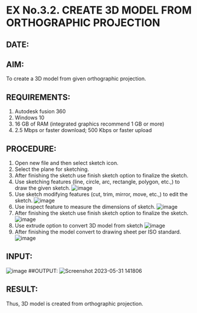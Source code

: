 # EX No.3.2. CREATE 3D MODEL FROM ORTHOGRAPHIC PROJECTION
## DATE:
## AIM:
To create a 3D model from given orthographic projection.
## REQUIREMENTS:
1. Autodesk fusion 360
2. Windows 10
3. 16 GB of RAM (integrated graphics recommend 1 GB or more)
4. 2.5 Mbps or faster download; 500 Kbps or faster upload 
## PROCEDURE:
1.	Open new file and then select sketch icon.
2.	Select the plane for sketching. 
6.	After finishing the sketch use finish sketch option to finalize the sketch.
3.	Use sketching features (line, circle, arc, rectangle, polygon, etc.,) to draw the given sketch.
![image](https://user-images.githubusercontent.com/113594316/198823371-bacc7928-28aa-45dd-a652-8833f95e3ea9.png)
4.	Use sketch modifying features (cut, trim, mirror, move, etc.,) to edit the sketch.
![image](https://user-images.githubusercontent.com/113594316/198823384-c72c4c0f-9650-48db-b7da-697a0f22886b.png)
5.	Use inspect feature to measure the dimensions of sketch.
![image](https://user-images.githubusercontent.com/113594316/198823390-0832a221-257e-439f-99b4-1a8beca74b56.png)
6.	After finishing the sketch use finish sketch option to finalize the sketch.
![image](https://user-images.githubusercontent.com/113594316/198823401-1b79c82e-7665-4874-8135-52cbce3bb50d.png)
7.	Use extrude option to convert 3D model from sketch
![image](https://user-images.githubusercontent.com/113594316/198823408-d3d678f1-2247-41a2-abdd-b9a8918daef8.png)
8.	After finishing the model convert to drawing sheet per  ISO standard.
![image](https://user-images.githubusercontent.com/113594316/198823415-9d0a9454-b197-44bf-b90f-179c75602500.png)
## INPUT:
![image](https://user-images.githubusercontent.com/113594316/198823540-38a1b79a-1f68-4876-add9-adf59b98b386.png)
##OUTPUT:
![Screenshot 2023-05-31 141806](https://github.com/LokeshRajamani/EX.-No.3.2.-CREATE-3D-MODEL-FROM-ORTHOGRAPHIC-PROJECTION/assets/120544804/3a5e8df9-ef8b-4d01-97ab-2cf131b69c5f)
## RESULT:
Thus, 3D model is created from orthographic projection.



